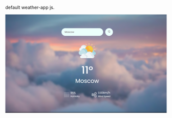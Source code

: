default weather-app js.

![Screenshot](https://github.com/fromajkaz/simple-weather-app-js/blob/main/screenshot-weatherApp.png)

